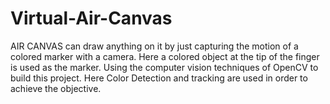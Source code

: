 # Virtual-Air-Canvas
AIR CANVAS can draw anything on it by just capturing the motion of a colored marker with a camera. Here a colored object at the tip of the finger is used as the marker. Using the computer vision techniques of OpenCV to build this project. Here Color Detection and tracking are used in order to achieve the objective.
